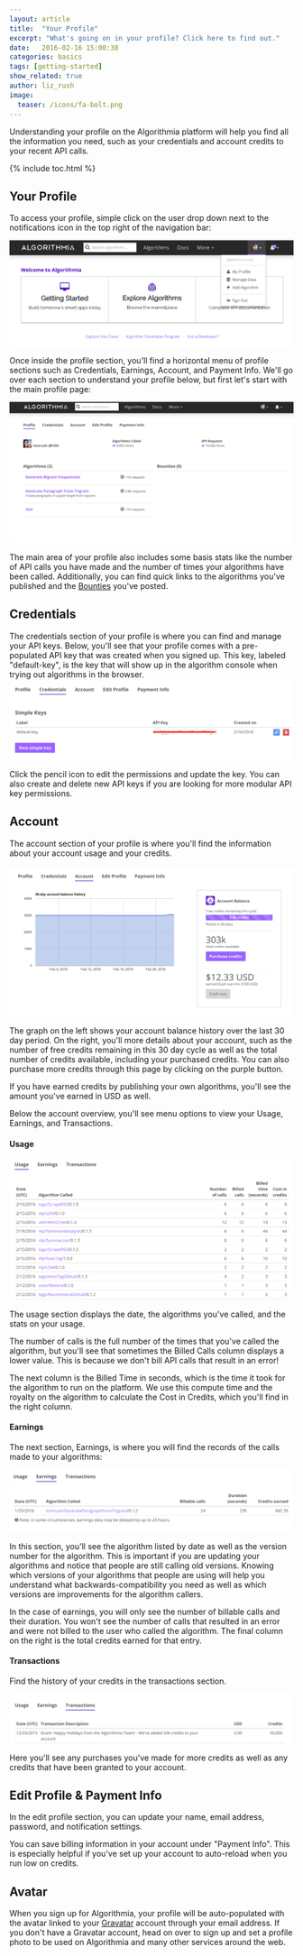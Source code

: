 ```yaml
---
layout: article
title:  "Your Profile"
excerpt: "What's going on in your profile? Click here to find out."
date:   2016-02-16 15:00:38
categories: basics
tags: [getting-started]
show_related: true
author: liz_rush
image:
  teaser: /icons/fa-bolt.png
---
```


Understanding your profile on the Algorithmia platform will help you find all the information you need, such as your credentials and account credits to your recent API calls.

{% include toc.html %}

## Your Profile 

To access your profile, simple click on the user drop down next to the notifications icon in the top right of the navigation bar:

![Accessing the user drop down](/images/post_images/your_profile/user_drop_down.png)

Once inside the profile section, you'll find a horizontal menu of profile sections such as Credentials, Earnings, Account, and Payment Info. We'll go over each section to understand your profile below, but first let's start with the main profile page:

![profile main](/images/post_images/your_profile/profile.png)

The main area of your profile also includes some basis stats like the number of API calls you have made and the number of times your algorithms have been called. Additionally, you can find quick links to the algorithms you've published and the [Bounties](http://developers.algorithmia.com/basics/an-intro-to-bounties/) you've posted.

## Credentials

The credentials section of your profile is where you can find and manage your API keys. Below, you'll see that your profile comes with a pre-populated API key that was created when you signed up. This key, labeled "default-key", is the key that will show up in the algorithm console when trying out algorithms in the browser. 
![Credentials](/images/post_images/your_profile/credentials.png)

Click the pencil icon to edit the permissions and update the key. You can also create and delete new API keys if you are looking for more modular API key permissions. 

## Account

The account section of your profile is where you'll find the information about your account usage and your credits. 

![Credits main](/images/post_images/your_profile/credits_main.png)

The graph on the left shows your account balance history over the last 30 day period. On the right, you'll more details about your account, such as the number of free credits remaining in this 30 day cycle as well as the total number of credits available, including your purchased credits. You can also purchase more credits through this page by clicking on the purple button.

If you have earned credits by publishing your own algorithms, you'll see the amount you've earned in USD as well.

Below the account overview, you'll see menu options to view your Usage, Earnings, and Transactions.

#### Usage
![Usage](/images/post_images/your_profile/usage.png)

The usage section displays the date, the algorithms you've called, and the stats on your usage. 

The number of calls is the full number of the times that you've called the algorithm, but you'll see that sometimes the Billed Calls column displays a lower value. This is because we don't bill API calls that result in an error!

The next column is the Billed Time in seconds, which is the time it took for the algorithm to run on the platform. We use this compute time and the royalty on the algorithm to calculate the Cost in Credits, which you'll find in the right column. 

#### Earnings

The next section, Earnings, is where you will find the records of the calls made to your algorithms:

![earnings](/images/post_images/your_profile/earning.png)

In this section, you'll see the algorithm listed by date as well as the version number for the algorithm. This is important if you are updating your algorithms and notice that people are still calling old versions. Knowing which versions of your algorithms that people are using will help you understand what backwards-compatibility you need as well as which versions are improvements for the algorithm callers. 

In the case of earnings, you will only see the number of billable calls and their duration. You won't see the number of calls that resulted in an error and were not billed to the user who called the algorithm. The final column on the right is the total credits earned for that entry. 

#### Transactions

Find the history of your credits in the transactions section. 

![Transactions](/images/post_images/your_profile/transactions.png)

Here you'll see any purchases you've made for more credits as well as any credits that have been granted to your account.

## Edit Profile & Payment Info

In the edit profile section, you can update your name, email address, password, and notification settings.

You can save billing information in your account under "Payment Info". This is especially helpful if you've set up your account to auto-reload when you run low on credits. 

## Avatar

When you sign up for Algorithmia, your profile will be auto-populated with the avatar linked to your [Gravatar](https://gravatar.com) account through your email address. If you don't have a Gravatar account, head on over to sign up and set a profile photo to be used on Algorithmia and many other services around the web.
